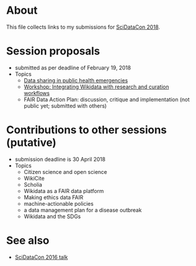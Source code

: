 # About

This file collects links to my submissions for [SciDataCon 2018](https://www.scidatacon.org/IDW2018/).

# Session proposals 

- submitted as per deadline of February 19, 2018
- Topics
  - [Data sharing in public health emergencies](SciDataCon-2018-data-sharing.md)
  - [Workshop: Integrating Wikidata with research and curation workflows](SciDataCon-2018-Wikidata.md)
  - FAIR Data Action Plan: discussion, critique and implementation (not public yet; submitted with others)

# Contributions to other sessions (putative)

- submission deadline is 30 April 2018
- Topics
  - Citizen science and open science
  - WikiCite
  - Scholia
  - Wikidata as a FAIR data platform
  - Making ethics data FAIR
  - machine-actionable policies
  - a data management plan for a disease outbreak
  - Wikidata and the SDGs

# See also

* [SciDataCon 2016 talk](SciDataCon2016.md)
